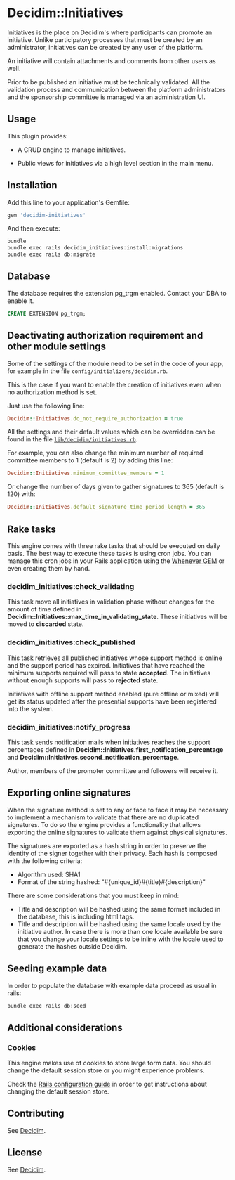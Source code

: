 # Decidim::Initiatives

Initiatives is the place on Decidim's where participants can promote an initiative. Unlike
participatory processes that must be created by an administrator, initiatives can be
created by any user of the platform.

An initiative will contain attachments and comments from other users as well.

Prior to be published an initiative must be technically validated. All the validation
process and communication between the platform administrators and the sponsorship
committee is managed via an administration UI.

## Usage

This plugin provides:

* A CRUD engine to manage initiatives.

* Public views for initiatives via a high level section in the main menu.

## Installation

Add this line to your application's Gemfile:

```ruby
gem 'decidim-initiatives'
```

And then execute:

```bash
bundle
bundle exec rails decidim_initiatives:install:migrations
bundle exec rails db:migrate
```

## Database

The database requires the extension pg_trgm enabled. Contact your DBA to enable it.

```sql
CREATE EXTENSION pg_trgm;
```

## Deactivating authorization requirement and other module settings

Some of the settings of the module need to be set in the code of your app, for example in the file `config/initializers/decidim.rb`.

This is the case if you want to enable the creation of initiatives even when no authorization method is set.

Just use the following line:

```ruby
Decidim::Initiatives.do_not_require_authorization = true
```

All the settings and their default values which can be overridden can be found in the file [`lib/decidim/initiatives.rb`](https://github.com/decidim/decidim/blob/develop/decidim-initiatives/lib/decidim/initiatives.rb).

For example, you can also change the minimum number of required committee members to 1 (default is 2) by adding this line:

```ruby
Decidim::Initiatives.minimum_committee_members = 1
```

Or change the number of days given to gather signatures to 365 (default is 120) with:

```ruby
Decidim::Initiatives.default_signature_time_period_length = 365
```

## Rake tasks

This engine comes with three rake tasks that should be executed on daily basis. The best
way to execute these tasks is using cron jobs. You can manage this cron jobs in your
Rails application using the [Whenever GEM](https://github.com/javan/whenever) or even
creating them by hand.

### decidim_initiatives:check_validating

This task move all initiatives in validation phase without changes for the amount of
time defined in __Decidim::Initiatives::max_time_in_validating_state__. These initiatives
will be moved to __discarded__ state.

### decidim_initiatives:check_published

This task retrieves all published initiatives whose support method is online and the support
period has expired. Initiatives that have reached the minimum supports required will pass
to state __accepted__. The initiatives without enough supports will pass to __rejected__ state.

Initiatives with offline support method enabled (pure offline or mixed) will get its status updated
after the presential supports have been registered into the system.

### decidim_initiatives:notify_progress

This task sends notification mails when initiatives reaches the support percentages defined in
__Decidim::Initiatives.first_notification_percentage__ and __Decidim::Initiatives.second_notification_percentage__.

Author, members of the promoter committee and followers will receive it.

## Exporting online signatures

When the signature method is set to any or face to face it may be necessary to implement
a mechanism to validate that there are no duplicated signatures. To do so the engine provides
a functionality that allows exporting the online signatures to validate them against physical
signatures.

The signatures are exported as a hash string in order to preserve the identity of the signer together with their privacy.
Each hash is composed with the following criteria:

* Algorithm used: SHA1
* Format of the string hashed: "#{unique_id}#{title}#{description}"

There are some considerations that you must keep in mind:

* Title and description will be hashed using the same format included in the database, this is including html tags.
* Title and description will be hashed using the same locale used by the initiative author. In case there is more
  than one locale available be sure that you change your locale settings to be inline with
  the locale used to generate the hashes outside Decidim.

## Seeding example data

In order to populate the database with example data proceed as usual in rails:

```bash
bundle exec rails db:seed
```

## Additional considerations

### Cookies

This engine makes use of cookies to store large form data. You should change the
default session store or you might experience problems.

Check the [Rails configuration guide](http://guides.rubyonrails.org/configuring.html#rails-general-configuration)
in order to get instructions about changing the default session store.

## Contributing

See [Decidim](https://github.com/decidim/decidim).

## License

See [Decidim](https://github.com/decidim/decidim).
